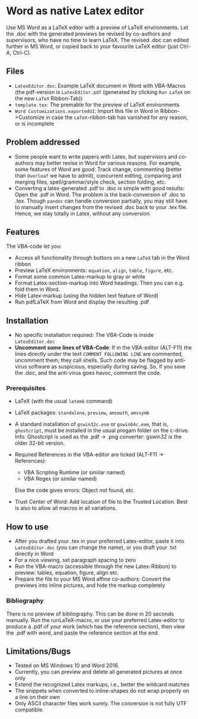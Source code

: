 # Word as native Latex editor

Use MS Word as a LaTeX editor with a preview of LaTeX environments. Let the .doc with the generated previews be revised by co-authors and supervisors, who have no time to learn LaTeX. The revised .doc can edited further in MS Word, or copied back to your favourite LaTeX editor (just Ctrl-A, Ctrl-C).


## Files

* `LatexEditor.doc`: Example LaTeX document in Word with VBA-Macros (the pdf-version is `LatexEditor.pdf` (generated by clicking `Run LaTeX` on the new `LaTeX` Ribbon-Tab))
* `template.tex`: The premable for the preview of LaTeX environments
* `Word Customizations.exportedUI`: Import this file in Word in Ribbon->Customize in case the `LaTeX`-ribbon-tab has vanished for any reason, or is incomplete


## Problem addressed

* Some people want to write papers with Latex, but supervisors and co-authors may better revise in Word for various reasons. For example, some features of Word are good: Track change, commenting (better than `Overleaf` we have to admit), concurrent editing, comparing and merging files, spell/grammar/style check, section folding, etc.
* Converting a latex-generated .pdf to .doc is simple with good results: Open the .pdf in Word. The problem is the back-conversion of .doc to .tex. Though `pandoc` can handle conversion partially, you may still have to manually insert changes from the revised .doc back to your .tex file. Hence, we stay totally in Latex, without any conversion.


## Features

The VBA-code let you:

* Access all functionality through buttons on a new `LaTeX` tab in the Word ribbon
* Preview LaTeX environments: `equation`, `align`, `table`, `figure`, etc.
* Format some common Latex-markup to gray or white
* Format Latex-section-markup into Word headings. Then you can e.g. fold them in Word.
* Hide Latex-markup (using the hidden text feature of Word)
* Run pdfLaTeX from Word and display the resulting .pdf

## Installation

* No specific installation required: The VBA-Code is inside `LatexEditor.doc`
* **Uncomment some lines of VBA-Code**: If in the VBA-editor (ALT-F11)  the lines directly under the text `COMMENT FOLLOWING LINE` are commented, uncomment them; they call shells. Such code may be flagged by anti-virus software as suspicious, especially during saving. So, if you save the .doc, and the anti-virus goes havoc, comment the code.


### Prerequisites

* LaTeX (with the usual `latemk` command)
* LaTeX packages: `standalone`, `preview`, `amsmath`, `amssymb`
* A standard installation of `gswin32c.exe` or `gswin64c.exe`, that is, `ghostcript`, must be installed in the usual progam folder on the c-drive. Info: Ghostcript is  used as the .pdf -> .png converter: gswin32 is the older 32-bit version.
* Required References in the VBA-editor are ticked (ALT-F11 -> References):
  * VBA Scripting Runtime (or similar named)
  * VBA Regex (or similar named)
  
  Else the code gives errors: Object not found, etc.
* Trust Center of Word: Add location of file to the Trusted Location. Best is also to allow all macros in all variations.

## How to use

* After you drafted your .tex in your preferred Latex-editor, paste it into `LatexEditor.doc` (you can change the name), or you draft your .txt directly in Word
* For a nice viewing, set paragraph spacing to zero
* Run the VBA-macro (accessible through the new Latex-Ribbon) to preview: tables, equation, figure, align etc.
* Prepare the file to your MS Word affine co-authors:  Convert the previews into inline pictures, and hide the markup completely


### Bibliography
There is no preview of bibliography. This can be done in 20 seconds manually. Run the runLaTeX-macro, or use your preferred Latex-editor to produce a .pdf of your work (which has the reference section), then view the .pdf with word, and paste the reference section at the end.


## Limitations/Bugs

* Tested on MS Windows 10 and Word 2016.
* Currently, you can preview and delete all generated pictures at once only
* Extend the recognized Latex markups, i.e., better the wildcard matches
* The snippets when converted to inline-shapes do not wrap properly on a line on their own 
* Only ASCII character files work surely. The conversion is not fully UTF compatible.






